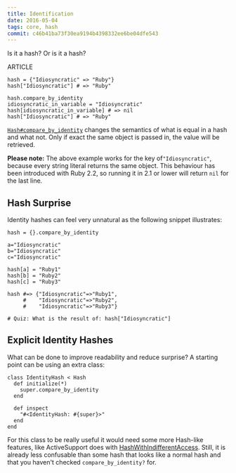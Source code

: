```yaml
---
title: Identification
date: 2016-05-04
tags: core, hash
commit: c46b41ba73f30ea9194b4398332ee6be04dfe543
---
```


Is it a hash? Or is it a hash?

ARTICLE

    hash = {"Idiosyncratic" => "Ruby"}
    hash["Idiosyncratic"] # => "Ruby"

    hash.compare_by_identity
    idiosyncratic_in_variable = "Idiosyncratic"
    hash[idiosyncratic_in_variable] # => nil
    hash["Idiosyncratic"] # => "Ruby"

[`Hash#compare_by_identity`](http://ruby-doc.org/core-2.3.1/Hash.html#method-i-compare_by_identity) changes the semantics of what is equal in a hash and what not. Only if exact the same object is passed in, the value will be retrieved.

**Please note:** The above example works for the key of`"Idiosyncratic"`, because every string literal returns the same object. This behaviour has been introduced with Ruby 2.2, so running it in 2.1 or lower will return `nil` for the last line.

## Hash Surprise

Identity hashes can feel very unnatural as the following snippet illustrates:

    hash = {}.compare_by_identity

    a="Idiosyncratic"
    b="Idiosyncratic"
    c="Idiosyncratic"

    hash[a] = "Ruby1"
    hash[b] = "Ruby2"
    hash[c] = "Ruby3"

    hash #=> {"Idiosyncratic"=>"Ruby1",
         #    "Idiosyncratic"=>"Ruby2",
         #    "Idiosyncratic"=>"Ruby3"}

    # Quiz: What is the result of: hash["Idiosyncratic"]

## Explicit Identity Hashes

What can be done to improve readability and reduce surprise? A starting point can be using an extra class:

    class IdentityHash < Hash
      def initialize(*)
        super.compare_by_identity
      end

      def inspect
        "#<IdentityHash: #{super}>"
      end
    end

For this class to be really useful it would need some more Hash-like features, like ActiveSupport does with [HashWithIndifferentAccess](https://github.com/rails/rails/blob/master/activesupport/lib/active_support/hash_with_indifferent_access.rb). Still, it is already less confusable than some hash that looks like a normal hash and that you haven't checked `compare_by_identity?` for.
